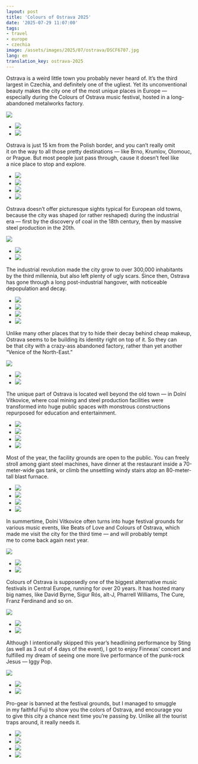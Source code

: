 ```yaml
---
layout: post
title: 'Colours of Ostrava 2025'
date: '2025-07-29 11:07:00'
tags:
- travel
- europe
- czechia
image: /assets/images/2025/07/ostrava/DSCF6707.jpg
lang: en
translation_key: ostrava-2025
---
```


Ostrava is a weird little town you probably never heard of. It’s the third largest in Czechia, and definitely one of the ugliest. Yet its unconventional beauty makes the city one of the most unique places in Europe — especially during the Colours of Ostrava music festival, hosted in a long-abandoned metalworks factory.

![](/assets/images/2025/07/ostrava/DSCF6643.jpg)
- ![](/assets/images/2025/07/ostrava/DSCF6701.jpg)
- ![](/assets/images/2025/07/ostrava/DSCF7626.jpg)

Ostrava is just 15 km from the Polish border, and you can’t really omit it on the way to all those pretty destinations — like Brno, Krumlov, Olomouc, or Prague. But most people just pass through, cause it doesn’t feel like a nice place to stop and explore.

- ![](/assets/images/2025/07/ostrava/DSCF6709.jpg)
- ![](/assets/images/2025/07/ostrava/DSCF7389.jpg)
- ![](/assets/images/2025/07/ostrava/DSCF7385.jpg)
- ![](/assets/images/2025/07/ostrava/DSCF6692.jpg)

Ostrava doesn’t offer picturesque sights typical for European old towns, because the city was shaped (or rather reshaped) during the industrial era — first by the discovery of coal in the 18th century, then by massive steel production in the 20th.

![](/assets/images/2025/07/ostrava/DSCF6694.jpg)
- ![](/assets/images/2025/07/ostrava/DSCF6698.jpg)
- ![](/assets/images/2025/07/ostrava/DSCF6691.jpg)

The industrial revolution made the city grow to over 300,000 inhabitants by the third millennia, but also left plenty of ugly scars. Since then, Ostrava has gone through a long post-industrial hangover, with noticeable depopulation and decay.

- ![](/assets/images/2025/07/ostrava/DSCF7403.jpg)
- ![](/assets/images/2025/07/ostrava/DSCF7411.jpg)
- ![](/assets/images/2025/07/ostrava/DSCF7533.jpg)
- ![](/assets/images/2025/07/ostrava/DSCF7590.jpg)

Unlike many other places that try to hide their decay behind cheap makeup, Ostrava seems to be building its identity right on top of it. So they can be that city with a crazy-ass abandoned factory, rather than yet another “Venice of the North-East.”

![](/assets/images/2025/07/ostrava/DSCF6654.jpg)
- ![](/assets/images/2025/07/ostrava/DSCF7532.jpg)
- ![](/assets/images/2025/07/ostrava/DSCF7598.jpg)

The unique part of Ostrava is located well beyond the old town — in Dolní Vítkovice, where coal mining and steel production facilities were transformed into huge public spaces with monstrous constructions repurposed for education and entertainment.

- ![](/assets/images/2025/07/ostrava/DSCF7474.jpg)
- ![](/assets/images/2025/07/ostrava/DSCF7475.jpg)
- ![](/assets/images/2025/07/ostrava/DSCF7476.jpg)
- ![](/assets/images/2025/07/ostrava/DSCF7482.jpg)

Most of the year, the facility grounds are open to the public. You can freely stroll among giant steel machines, have dinner at the restaurant inside a 70-meter-wide gas tank, or climb the unsettling windy stairs atop an 80-meter-tall blast furnace.

- ![](/assets/images/2025/07/ostrava/DSCF7422.jpg)
- ![](/assets/images/2025/07/ostrava/DSCF7457.jpg)
- ![](/assets/images/2025/07/ostrava/DSCF7472.jpg)
- ![](/assets/images/2025/07/ostrava/DSCF7473.jpg)

In summertime, Dolní Vítkovice often turns into huge festival grounds for various music events, like Beats of Love and Colours of Ostrava, which made me visit the city for the third time — and will probably tempt me to come back again next year.

![](/assets/images/2025/07/ostrava/DSCF7693.jpg)
- ![](/assets/images/2025/07/ostrava/DSCF7522.jpg)
- ![](/assets/images/2025/07/ostrava/DSCF7526.jpg)

Colours of Ostrava is supposedly one of the biggest alternative music festivals in Central Europe, running for over 20 years. It has hosted many big names, like David Byrne, Sigur Rós, alt-J, Pharrell Williams, The Cure, Franz Ferdinand and so on.

![](/assets/images/2025/07/ostrava/DSCF7515.jpg)
- ![](/assets/images/2025/07/ostrava/DSCF7500.jpg)
- ![](/assets/images/2025/07/ostrava/DSCF7513.jpg)

Although I intentionally skipped this year’s headlining performance by Sting (as well as 3 out of 4 days of the event), I got to enjoy Finneas’ concert and fulfilled my dream of seeing one more live performance of the punk-rock Jesus — Iggy Pop.

![](/assets/images/2025/07/ostrava/DSCF7543.jpg)
- ![](/assets/images/2025/07/ostrava/DSCF7558.jpg)
- ![](/assets/images/2025/07/ostrava/DSCF7570.jpg)

Pro-gear is banned at the festival grounds, but I managed to smuggle in my faithful Fuji to show you the colors of Ostrava, and encourage you to give this city a chance next time you’re passing by. Unlike all the tourist traps around, it really needs it.

- ![](/assets/images/2025/07/ostrava/DSCF7529.jpg)
- ![](/assets/images/2025/07/ostrava/DSCF7534.jpg)
- ![](/assets/images/2025/07/ostrava/DSCF7605.jpg)
- ![](/assets/images/2025/07/ostrava/DSCF7654.jpg)
